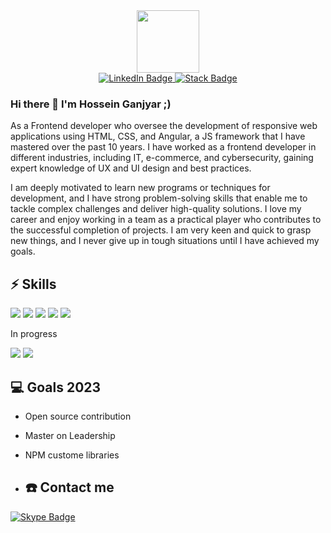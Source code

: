 <div id="header" align="center">
  <img src="https://media.giphy.com/media/M9gbBd9nbDrOTu1Mqx/giphy.gif" width="100"/>
  <div id="badges">
    <a href="https://www.linkedin.com/in/mohammad-hossein-ganjyar">
      <img src="https://img.shields.io/badge/LinkedIn-blue?style=for-the-badge&logo=linkedin&logoColor=white" alt="LinkedIn Badge"/>
    </a>
    
  <a href="https://stackoverflow.com/users/8897074/mohammad-hossein-ganjyar">
      <img src="https://img.shields.io/badge/Stack_Overflow-FE7A16?style=for-the-badge&logo=stack-overflow&logoColor=white" alt="Stack Badge"/>
    </a> 
  </div>
  
  <img src="https://komarev.com/ghpvc/?username=hosseinGanjyar&style=flat-square&color=blue" alt=""/>
</div>


### Hi there 👋 I'm Hossein Ganjyar ;)

As a Frontend developer who oversee the development of responsive web applications using HTML, CSS, and Angular, a JS framework that I have mastered over the past 10 years. I have worked as a frontend developer in different industries, including IT, e-commerce, and cybersecurity, gaining expert knowledge of UX and UI design and best practices.

I am deeply motivated to learn new programs or techniques for development, and I have strong problem-solving skills that enable me to tackle complex challenges and deliver high-quality solutions. I love my career and enjoy working in a team as a practical player who contributes to the successful completion of projects. I am very keen and quick to grasp new things, and I never give up in tough situations until I have achieved my goals.

## ⚡ Skills

<img src="https://img.shields.io/badge/JavaScript-323330?style=for-the-badge&logo=javascript&logoColor=F7DF1E" /> <img src="https://img.shields.io/badge/Angular-DD0031?style=for-the-badge&logo=angular&logoColor=white" /> <img src="https://img.shields.io/badge/TypeScript-007ACC?style=for-the-badge&logo=typescript&logoColor=white" /> <img src="https://img.shields.io/badge/CSS3-1572B6?style=for-the-badge&logo=css3&logoColor=white" /> <img src="https://img.shields.io/badge/HTML5-E34F26?style=for-the-badge&logo=html5&logoColor=white" />


In progress

<img src="https://img.shields.io/badge/Jest-C21325?style=for-the-badge&logo=jest&logoColor=white"> <img src="https://img.shields.io/badge/Docker-2CA5E0?style=for-the-badge&logo=docker&logoColor=white">

## 💻 Goals 2023

* Open source contribution
* Master on Leadership
* NPM custome libraries

* ## ☎️ Contact me
  
<a href="https://join.skype.com/invite/KdNTrM2Ksle9">
  <img src="https://img.shields.io/badge/Skype-00AFF0?style=for-the-badge&logo=skype&logoColor=white" alt="Skype Badge"/>
</a>
